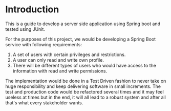 # Introduction

This is a guide to develop a server side application using Spring boot and tested using JUnit.

For the purposes of this project, we would be developing a Spring Boot service with following requirements:

1. A set of users with certain privileges and restrictions. 
2. A user can only read and write own profile.
3. There will be different types of users who would have access to the information with read and write permissions.

The implementation would be done in a Test Driven fashion to never take on huge responsibility and keep delivering software in small increments. The test and production code would be refactored several times and it may feel useless at times but in the end, it will all lead to a robust system and after all that's what every stakeholder wants.

